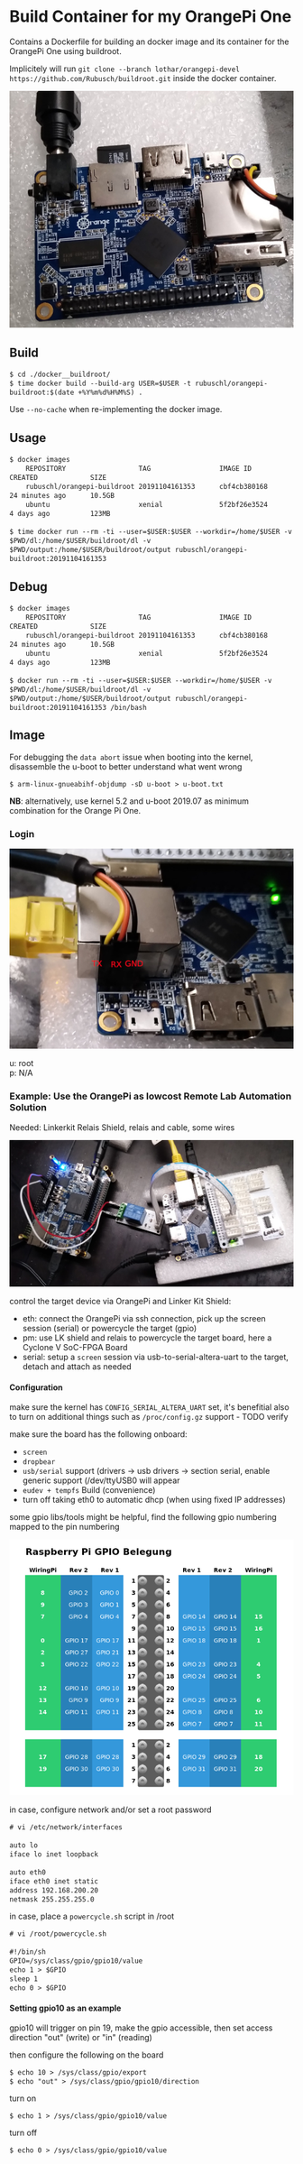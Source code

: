 # Build Container for my OrangePi One

Contains a Dockerfile for building an docker image and its container for the OrangePi One using buildroot.  

Implicitely will run ```git clone --branch lothar/orangepi-devel https://github.com/Rubusch/buildroot.git``` inside the docker container.  

![OrangePi](pics/OrangePiOne.jpg)


## Build


```
$ cd ./docker__buildroot/
$ time docker build --build-arg USER=$USER -t rubuschl/orangepi-buildroot:$(date +%Y%m%d%H%M%S) .
```

Use ```--no-cache``` when re-implementing the docker image.


## Usage

```
$ docker images
    REPOSITORY                  TAG                 IMAGE ID            CREATED             SIZE
    rubuschl/orangepi-buildroot 20191104161353      cbf4cb380168        24 minutes ago      10.5GB
    ubuntu                      xenial              5f2bf26e3524        4 days ago          123MB

$ time docker run --rm -ti --user=$USER:$USER --workdir=/home/$USER -v $PWD/dl:/home/$USER/buildroot/dl -v $PWD/output:/home/$USER/buildroot/output rubuschl/orangepi-buildroot:20191104161353
```

## Debug

```
$ docker images
    REPOSITORY                  TAG                 IMAGE ID            CREATED             SIZE
    rubuschl/orangepi-buildroot 20191104161353      cbf4cb380168        24 minutes ago      10.5GB
    ubuntu                      xenial              5f2bf26e3524        4 days ago          123MB

$ docker run --rm -ti --user=$USER:$USER --workdir=/home/$USER -v $PWD/dl:/home/$USER/buildroot/dl -v $PWD/output:/home/$USER/buildroot/output rubuschl/orangepi-buildroot:20191104161353 /bin/bash
```


## Image

For debugging the ``data abort`` issue when booting into the kernel, disassemble the u-boot to better understand what went wrong  

```
$ arm-linux-gnueabihf-objdump -sD u-boot > u-boot.txt
```

**NB**: alternatively, use kernel 5.2 and u-boot 2019.07 as minimum combination for the Orange Pi One.  

### Login

![OrangePiSerial](pics/OrangePiOne-serial-connection.jpg)

u: root  
p: N/A  


### Example: Use the OrangePi as lowcost Remote Lab Automation Solution

Needed: Linkerkit Relais Shield, relais and cable, some wires  

![OrangePiAutomation](pics/OrangePiOne-automation-setup.jpg)

control the target device via OrangePi and Linker Kit Shield:  
 *  eth: connect the OrangePi via ssh connection, pick up the screen session (serial) or powercycle the target (gpio)
 *  pm: use LK shield and relais to powercycle the target board, here a Cyclone V SoC-FPGA Board
 *  serial: setup a ``screen`` session via usb-to-serial-altera-uart to the target, detach and attach as needed


#### Configuration

make sure the kernel has ``CONFIG_SERIAL_ALTERA_UART`` set, it's benefitial also to turn on additional things such as ``/proc/config.gz`` support - TODO verify   

make sure the board has the following onboard:  
 *  ``screen``
 *  ``dropbear``
 *  ``usb/serial`` support (drivers -> usb drivers -> section serial, enable generic support (/dev/ttyUSB0 will appear
 *  ``eudev + tempfs`` Build (convenience)
 * turn off taking eth0 to automatic dhcp (when using fixed IP addresses)

some gpio libs/tools might be helpful, find the following gpio numbering mapped to the pin numbering  

![GPIOs](pics/rpi-gpio-pinout.png)

in case, configure network and/or set a root password   

```
# vi /etc/network/interfaces

auto lo
iface lo inet loopback

auto eth0
iface eth0 inet static
address 192.168.200.20
netmask 255.255.255.0
```

in case, place a ``powercycle.sh`` script in /root  
```
# vi /root/powercycle.sh

#!/bin/sh
GPIO=/sys/class/gpio/gpio10/value
echo 1 > $GPIO
sleep 1
echo 0 > $GPIO
```

#### Setting gpio10 as an example

gpio10 will trigger on pin 19, make the gpio accessible, then set access direction "out" (write) or "in" (reading)  

then configure the following on the board  

```
$ echo 10 > /sys/class/gpio/export
$ echo "out" > /sys/class/gpio/gpio10/direction
```

turn on  

```
$ echo 1 > /sys/class/gpio/gpio10/value
```

turn off  

```
$ echo 0 > /sys/class/gpio/gpio10/value
```


